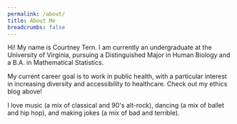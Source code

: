 ```yaml
---
permalink: /about/
title: About Me
breadcrumbs: false
---
```


Hi! My name is Courtney Tern. I am currently an undergraduate at the University of Virginia, pursuing a Distinguished Major in Human Biology and a B.A. in Mathematical Statistics.

My current career goal is to work in public health, with a particular interest in increasing diversity and accessibility to healthcare. Check out my ethics blog above!

I love music (a mix of classical and 90's alt-rock), dancing (a mix of ballet and hip hop), and making jokes (a mix of bad and terrible).
